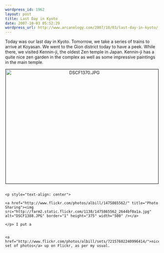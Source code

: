 ```yaml
--- 
wordpress_id: 1962
layout: post
title: Last Day in Kyoto
date: 2007-10-03 05:52:29
wordpress_url: http://www.arcanology.com/2007/10/03/last-day-in-kyoto/
---
```

Today was our last day in Kyoto. Tomorrow, we take a series of trains to arrive at Koyasan. We went to the Gion district today to have a peek. While there, we visited Kennin-ji, the oldest Zen temple in Japan. Kennin-ji has a quite nice zen garden in the complex as well as some impressive paintings in the main temple. <p style="text-align: center">
                                                                                                                                                                                                                                                                                                                                                                                                                                                                                                                                                                                                                                                                                                                                                                                                                                                                          <a href="http://www.flickr.com/photos/albill/1475853446/" title="Photo Sharing"><img src="http://farm2.static.flickr.com/1107/1475853446_8d2b671def.jpg" alt="DSCF1370.JPG" border="1" height="375" width="500" /></a>
                                                                                                                                                                                                                                                                                                                                                                                                                                                                                                                                                                                                                                                                                                                                                                                                                                                                        </p>
                                                                                                                                                                                                                                                                                                                                                                                                                                                                                                                                                                                                                                                                                                                                                                                                                                                                        
                                                                                                                                                                                                                                                                                                                                                                                                                                                                                                                                                                                                                                                                                                                                                                                                                                                                        <p style="text-align: center">
                                                                                                                                                                                                                                                                                                                                                                                                                                                                                                                                                                                                                                                                                                                                                                                                                                                                          <a href="http://www.flickr.com/photos/albill/1475865562/" title="Photo Sharing"><img src="http://farm2.static.flickr.com/1138/1475865562_2644bf0a1a.jpg" alt="DSCF1388.JPG" border="1" height="375" width="500" /></a>
                                                                                                                                                                                                                                                                                                                                                                                                                                                                                                                                                                                                                                                                                                                                                                                                                                                                        </p> I put a 
                                                                                                                                                                                                                                                                                                                                                                                                                                                                                                                                                                                                                                                                                                                                                                                                                                                                        
                                                                                                                                                                                                                                                                                                                                                                                                                                                                                                                                                                                                                                                                                                                                                                                                                                                                        <a href="http://www.flickr.com/photos/albill/sets/72157602240996414/">nice set of photos</a> up on Flickr, as per my usual.